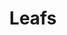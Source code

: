 ---
ee_id: '4252'
site: '1'
type: '2'
url: 2015-002-leafs
title: Leafs
year: '2015'
display_year: '2015'
medium: Foam pool noodle, gauge earrings
dims:
pitch:
ps:
live_url:
related:
youtube:
related_code:
imgs: leafs-2015-002-full-database-JH.jpg,leafs-2015-002-detail-database-JH.jpg
subheading:
download:
add_credit:
commission:
layout: things-i-made
---